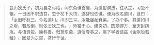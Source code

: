 
> 昆山狄氏子。初为县之弓给，闻东斋谦首座，为道俗演法，往从之，习坐不倦。一日因不职遭笞，忽于杖下大悟，遂辞役依谦。谦为改名道川，且曰：​「汝旧呼狄三，今名道川。川即三耳，汝能竖起脊梁，了办个事。其道如川之增，若放倒，则依旧狄三也。​」师铭于心。建炎初，圆顶游方，至天封蹒庵，与语锋投，庵称善。归憩东斋，道俗尊事之，座下学者请益《金刚般若经》​。因章为之颂，盛行于世。
